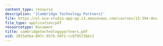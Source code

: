 ```yaml
---
content_type: resource
description: '[Cambridge Technology Partners]'
file: https://ol-ocw-studio-app-qa.s3.amazonaws.com/courses/15-394-designing-and-leading-the-entrepreneurial-organization-spring-2003/2015a56a887c957b50f1cc879572bbc2_cambridgetechnologypartners.pdf
file_type: application/pdf
resourcetype: Document
title: cambridgetechnologypartners.pdf
uid: 2015a56a-887c-957b-50f1-cc879572bbc2
---
```

